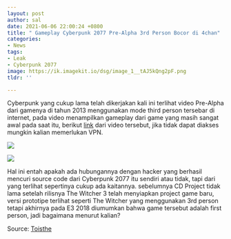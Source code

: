 ```yaml
---
layout: post
author: sal
date: 2021-06-06 22:00:24 +0800
title: " Gameplay Cyberpunk 2077 Pre-Alpha 3rd Person Bocor di 4chan"
categories:
- News
tags:
- Leak
- Cyberpunk 2077
image: https://ik.imagekit.io/dsg/image_1__tAJ5kQng2pF.png
tldr: ''

---
```

Cyberpunk yang cukup lama telah dikerjakan kali ini terlihat video Pre-Alpha dari gamenya di tahun 2013 menggunakan mode third person tersebar di internet, pada video menampilkan gameplay dari game yang masih sangat awal pada saat itu, berikut [link](https://streamable.com/pvbylo) dari video tersebut, jika tidak dapat diakses mungkin kalian memerlukan VPN.

![](https://ik.imagekit.io/dsg/1_Vq4RTyPEd.jpg)

![](https://ik.imagekit.io/dsg/2_4DDyzjqCb.jpg)

Hal ini entah apakah ada hubungannya dengan hacker yang berhasil mencuri source code dari Cyberpunk 2077 itu sendiri atau tidak, tapi dari yang terlihat sepertinya cukup ada kaitannya. sebelumnya CD Project tidak lama setelah rilisnya The Witcher 3 telah menyiapkan project game baru, versi prototipe terlihat seperti The Witcher yang menggunakan 3rd person tetapi akhirnya pada E3 2018 diumumkan bahwa game tersebut adalah first person, jadi bagaimana menurut kalian?

Source: [Toisthe](https://www.toisthe.com/2021/06/cyberpunk-2077-leaked-gameplay-leaks.html)